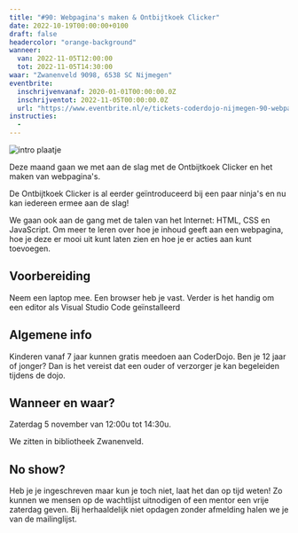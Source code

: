 ```yaml
---
title: "#90: Webpagina's maken & Ontbijtkoek Clicker"
date: 2022-10-19T00:00:00+0100
draft: false
headercolor: "orange-background"
wanneer: 
  van: 2022-11-05T12:00:00
  tot: 2022-11-05T14:30:00
waar: "Zwanenveld 9098, 6538 SC Nijmegen"
eventbrite:
  inschrijvenvanaf: 2020-01-01T00:00:00.0Z
  inschrijventot: 2022-11-05T00:00:00.0Z
  url: "https://www.eventbrite.nl/e/tickets-coderdojo-nijmegen-90-webpaginas-maken-ontbijtkoek-clicker-444745916007"
instructies:
  - 
---
```


![intro plaatje](https://img.evbuc.com/https%3A%2F%2Fcdn.evbuc.com%2Fimages%2F376761269%2F187233351803%2F1%2Foriginal.20221019-194149?h=200&w=450&auto=format%2Ccompress&q=75&sharp=10&rect=0%2C0%2C2136%2C1068&s=0c5ec52ea7074629409e91d60b7106b1)



Deze maand gaan we met aan de slag met de Ontbijtkoek Clicker en het maken van webpagina's. 

<!--more-->



De Ontbijtkoek Clicker is al eerder geïntroduceerd bij een paar ninja's en nu kan iedereen ermee aan de slag! 

We gaan ook aan de gang met de talen van het Internet: HTML, CSS en JavaScript. Om meer te leren over hoe je inhoud geeft aan een webpagina, hoe je deze er mooi uit kunt laten zien en hoe je er acties aan kunt toevoegen.<h2>Voorbereiding</h2>

Neem een laptop mee. Een browser heb je vast. Verder is het handig om een editor als Visual Studio Code geïnstalleerd<h2>Algemene info</h2>

Kinderen vanaf 7 jaar kunnen gratis meedoen aan CoderDojo. Ben je 12 jaar of jonger? Dan is het vereist dat een ouder of verzorger je kan begeleiden tijdens de dojo.<h2><strong>Wanneer en waar?</strong></h2>

Zaterdag 5 november van 12:00u tot 14:30u.

We zitten in bibliotheek Zwanenveld.<h2><strong>No show?</strong></h2>

Heb je je ingeschreven maar kun je toch niet, laat het dan op tijd weten! Zo kunnen we mensen op de wachtlijst uitnodigen of een mentor een vrije zaterdag geven. Bij herhaaldelijk niet opdagen zonder afmelding halen we je van de mailinglijst.